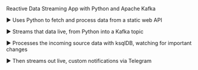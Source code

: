 Reactive Data Streaming App with Python and Apache Kafka

► Uses Python to fetch and process data from a static web API

► Streams that data live, from Python into a Kafka topic

► Processes the incoming source data with ksqlDB, watching for important changes

► Then streams out live, custom notifications via Telegram
